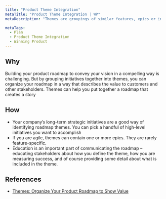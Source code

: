 ```yaml
---
title: "Product Theme Integration"
metaTitle: "Product Theme Integration | WP"
metaDescription: "Themes are groupings of similar features, epics or initiatives. Ideally, themes describe customer value – what customers are going to be receiving or the job that you’ll help them accomplish. For example, “improve shopping cart experience” is an example of a customer-focused theme, and into this theme you would group the initiatives that support it."

metaTags:
  - Plan
  - Product Theme Integration
  - Winning Product 
---
```



## Why
Building your product roadmap to convey your vision in a compelling way is challenging. But by grouping initiatives together into themes, you can organize your roadmap in a way that describes the value to customers and other stakeholders. Themes can help you put together a roadmap that creates a story

## How

- Your company’s long-term strategic initiatives are a good way of identifying roadmap themes. You can pick a handful of high-level initiatives you want to accomplish
- If you are agile, themes can contain one or more epics. They are rarely feature-specific.
- Education is an important part of communicating the roadmap – educating stakeholders about how you define the theme, how you are measuring success, and of course providing some detail about what is included in the theme.

## References

- [Themes: Organize Your Product Roadmap to Show Value](https://www.productplan.com/thinking-themes-organize-product-roadmap-show-customer-value/)
